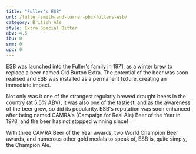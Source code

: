 ```yaml
---
title: "Fuller's ESB"
url: /fuller-smith-and-turner-pbc/fullers-esb/
category: British Ale
style: Extra Special Bitter
abv: 4.5
ibu: 0
srm: 0
upc: 0
---
```

ESB was launched into the Fuller's family in 1971, as a winter brew to replace a beer named Old Burton Extra. The potential of the beer was soon realised and ESB was installed as a permanent fixture, creating an immediate impact. 

Not only was it one of the strongest regularly brewed draught beers in the country (at 5.5% ABV), it was also one of the tastiest, and as the awareness of the beer grew, so did its popularity. ESB's reputation was soon enhanced after being named CAMRA's (Campaign for Real Ale) Beer of the Year in 1978, and the beer has not stopped winning since! 

With three CAMRA Beer of the Year awards, two World Champion Beer awards, and numerous other gold medals to speak of, ESB is, quite simply, the Champion Ale.
